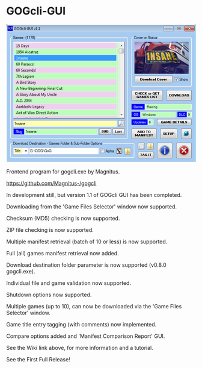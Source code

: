 # GOGcli-GUI

![gogcli_main_5](https://github.com/Twombs/GOGcli-GUI/blob/main/Screenshots/gogcli_main_10.png?raw=true)

Frontend program for gogcli.exe by Magnitus.

https://github.com/Magnitus-/gogcli

In development still, but version 1.1 of GOGcli GUI has been completed.

Downloading from the 'Game Files Selector' window now supported.

Checksum (MD5) checking is now supported.

ZIP file checking is now supported.

Multiple manifest retrieval (batch of 10 or less) is now supported.

Full (all) games manifest retrieval now added.

Download destination folder parameter is now supported (v0.8.0 gogcli.exe).

Individual file and game validation now supported.

Shutdown options now supported.

Multiple games (up to 10), can now be downloaded via the 'Game Files Selector' window.

Game title entry tagging (with comments) now implemented.

Compare options added and 'Manifest Comparison Report' GUI.

See the Wiki link above, for more information and a tutorial.

See the First Full Release!
